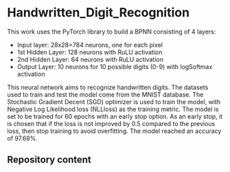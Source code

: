 # Handwritten_Digit_Recognition

This work uses the PyTorch library to build a BPNN consisting of 4 layers:
- Input layer: 28x28=784 neurons, one for each pixel
- 1st Hidden Layer: 128 neurons with RuLU activation
- 2nd Hidden Layer: 64 neurons with RuLU activation
- Output Layer: 10 neurons for 10 possible digits (0-9) with logSoftmax activation


This neural network aims to recognize handwritten digits. The datasets used to train and test the model come from the MNIST database. The Stochastic Gradient Decent (SGD) optimizer is used to train the model, with Negative Log Likelihood loss (NLLloss) as the training metric. The model is set to be trained for 60 epochs with an early stop option. As an early stop, it is chosen that if the loss is not improved by 0.5 compared to the previous loss, then stop training to avoid overfitting. The model reached an accuracy of 97.68%. 

## Repository content
